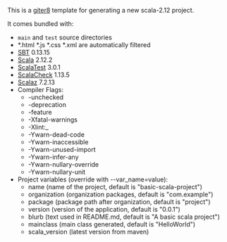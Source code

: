 This is a [giter8](https://github.com/foundweekends/giter8) template for generating a new scala-2.12 project.

 It comes bundled with:

* `main` and `test` source directories
* *.html *.js *.css *.xml are automatically filtered
* [SBT](http://www.scala-sbt.org) 0.13.15
* [Scala](http://scala-lang.org) 2.12.2
* [ScalaTest](http://www.scalatest.org) 3.0.1
* [ScalaCheck](http://www.scalacheck.org) 1.13.5
* [Scalaz](https://github.com/scalaz/scalaz) 7.2.13
* Compiler Flags:
    * -unchecked
    * -deprecation
    * -feature
    * -Xfatal-warnings
    * -Xlint:_
    * -Ywarn-dead-code
    * -Ywarn-inaccessible
    * -Ywarn-unused-import
    * -Ywarn-infer-any
    * -Ywarn-nullary-override
    * -Ywarn-nullary-unit
* Project variables (override with --var_name=value):
    * name (name of the project, default is "basic-scala-project")
    * organization (organization packages, default is "com.example")
    * package (package path after organization, default is "project")
    * version (version of the application, default is "0.0.1")
    * blurb (text used in README.md, default is "A basic scala project")
    * mainclass (main class generated, default is "HelloWorld")
    * scala_version (latest version from maven)
